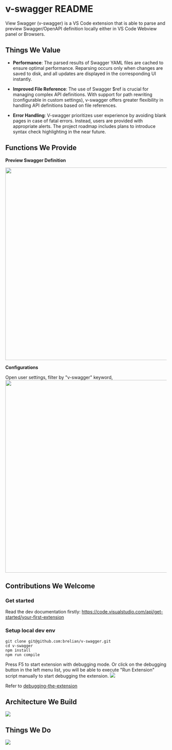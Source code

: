 # v-swagger README

View Swagger (v-swagger) is a VS Code extension that is able to parse and preview Swagger/OpenAPI definition locally either in VS Code Webview panel or Browsers.

## Things We Value

-   **Performance**: The parsed results of Swagger YAML files are cached to ensure optimal performance. Reparsing occurs only when changes are saved to disk, and all updates are displayed in the corresponding UI instantly.

-   **Improved File Reference**: The use of Swagger $ref is crucial for managing complex API definitions. With support for path rewriting (configurable in custom settings), v-swagger offers greater flexibility in handling API definitions based on file references.

-   **Error Handling**: V-swagger prioritizes user experience by avoiding blank pages in case of fatal errors. Instead, users are provided with appropriate alerts. The project roadmap includes plans to introduce syntax check highlighting in the near future.

## Functions We Provide

**Preview Swagger Definition**

<img src="https://0x400.com/images/v-swagger/preview-button.png" width="600">

**Configurations**

Open user settings, filter by "v-swagger" keyword,
<img src="https://0x400.com/images/v-swagger/extension-config.png" width="600">

## Contributions We Welcome

### Get started

Read the dev documentation firstly: https://code.visualstudio.com/api/get-started/your-first-extension

### Setup local dev env

```shell
git clone git@github.com:brelian/v-swagger.git
cd v-swagger
npm install
npm run compile
```

Press F5 to start extension with debugging mode. Or click on the debugging button in the left menu list, you will be able to execute "Run Extension" script manually to start debugging the extension.
![](https://0x400.com/images/v-swagger/start-debugging.jpg)

Refer to [debugging-the-extension](https://code.visualstudio.com/api/get-started/your-first-extension#debugging-the-extension)

## Architecture We Build

![](https://0x400.com/images/v-swagger/v-swagger-architecture.png)

## Things We Do

![](https://www.plantuml.com/plantuml/proxy?cache=no&src=https://raw.githubusercontent.com/LangInteger/learning/master/draw/swagger/client_and_server_interact.puml)
